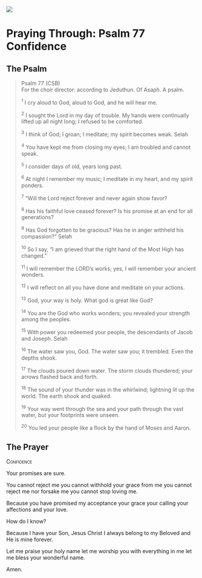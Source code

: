 <img class="intro-right" src="/images/art-paris-psalter.jpg">

# Praying Through: Psalm 77 Confidence

## The Psalm

>Psalm 77 (CSB)  
><sup></sup> For the choir director: according to Jeduthun. Of Asaph. A psalm. 
>
><sup>1</sup> I cry aloud to God, aloud to God, and he will hear me. 
>
><sup>2</sup> I sought the Lord in my day of trouble. My hands were continually lifted up all night long; I refused to be comforted. 
>
><sup>3</sup> I think of God; I groan; I meditate; my spirit becomes weak. Selah 
>
><sup>4</sup> You have kept me from closing my eyes; I am troubled and cannot speak. 
>
><sup>5</sup> I consider days of old, years long past. 
>
><sup>6</sup> At night I remember my music; I meditate in my heart, and my spirit ponders. 
>
><sup>7</sup> “Will the Lord reject forever and never again show favor? 
>
><sup>8</sup> Has his faithful love ceased forever? Is his promise at an end for all generations? 
>
><sup>9</sup> Has God forgotten to be gracious? Has he in anger withheld his compassion?” Selah 
>
><sup>10</sup> So I say, “I am grieved that the right hand of the Most High has changed.” 
>
><sup>11</sup> I will remember the LORD’s works; yes, I will remember your ancient wonders. 
>
><sup>12</sup> I will reflect on all you have done and meditate on your actions. 
>
><sup>13</sup> God, your way is holy. What god is great like God? 
>
><sup>14</sup> You are the God who works wonders; you revealed your strength among the peoples. 
>
><sup>15</sup> With power you redeemed your people, the descendants of Jacob and Joseph. Selah 
>
><sup>16</sup> The water saw you, God. The water saw you; it trembled. Even the depths shook. 
>
><sup>17</sup> The clouds poured down water. The storm clouds thundered; your arrows flashed back and forth. 
>
><sup>18</sup> The sound of your thunder was in the whirlwind; lightning lit up the world. The earth shook and quaked. 
>
><sup>19</sup> Your way went through the sea and your path through the vast water, but your footprints were unseen. 
>
><sup>20</sup> You led your people like a flock by the hand of Moses and Aaron.

## The Prayer

<div style="font-variant: small-caps;">
Confidence
</div>

Your promises are sure.

You cannot reject me
  you cannot withhold your grace from me
  you cannot reject me
  nor forsake me
  you cannot stop loving me.

Because you have promised
  my acceptance
  your grace
  your calling
  your affections
  and your love.

How do I know?

Because I have your Son,
  Jesus Christ
  I always belong to my Beloved
  and He is mine forever.

Let me praise your holy name
  let me worship you with everything in me
  let me bless your wonderful name.

Amen.
